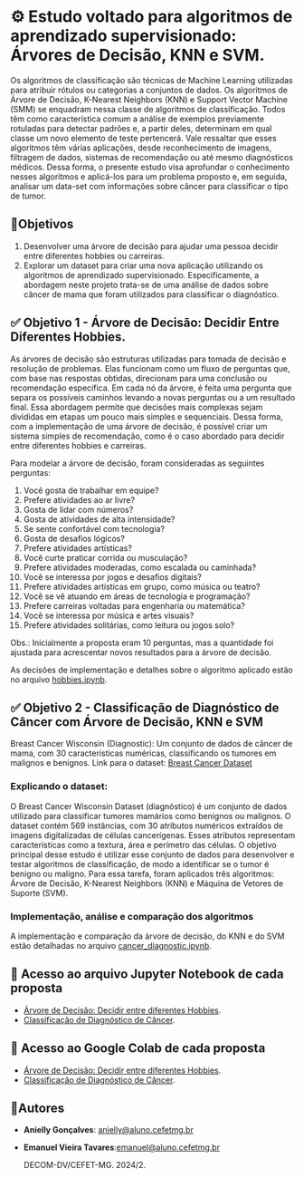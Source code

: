 # ⚙️ **Estudo voltado para algoritmos de aprendizado supervisionado: Árvores de Decisão, KNN e SVM.**

Os algoritmos de classificação são técnicas de Machine Learning utilizadas para atribuir rótulos ou categorias a conjuntos de dados. Os algoritmos de Árvore de Decisão, K-Nearest Neighbors (KNN) e Support Vector Machine (SMM) se enquadram nessa classe de algoritmos de classificação. Todos têm como característica comum a análise de exemplos previamente rotuladas para detectar padrões e, a partir deles, determinam em qual classe um novo elemento de teste pertencerá. Vale ressaltar que esses algoritmos têm várias aplicações, desde reconhecimento de imagens, filtragem de dados, sistemas de recomendação ou até mesmo diagnósticos médicos. Dessa forma, o presente estudo visa aprofundar o conhecimento nesses algoritmos e aplicá-los para um problema proposto e, em seguida, analisar um data-set com informações sobre câncer para classificar o tipo de tumor.

## 📌Objetivos
1. Desenvolver uma árvore de decisão para ajudar uma pessoa decidir entre diferentes hobbies ou carreiras.
2. Explorar um dataset para criar uma nova aplicação utilizando os algoritmos de aprendizado supervisionado. Especificamente, a abordagem neste projeto trata-se de uma análise de dados sobre câncer de mama que foram utilizados para classificar o diagnóstico.


## ✅ **Objetivo 1 - Árvore de Decisão: Decidir Entre Diferentes Hobbies.**
As árvores de decisão são estruturas utilizadas para tomada de decisão e resolução de problemas. Elas funcionam como um fluxo de perguntas que, com base nas respostas obtidas, direcionam para uma conclusão ou recomendação específica. Em cada nó da árvore, é feita uma pergunta que separa os possíveis caminhos levando a novas perguntas ou a um resultado final.
Essa abordagem  permite que decisões mais complexas sejam divididas em etapas um pouco mais simples e sequenciais. Dessa forma, com a implementação de uma árvore de decisão, é possível criar um sistema simples de recomendação, como é o caso abordado para decidir entre diferentes hobbies e carreiras.

Para modelar a árvore de decisão, foram consideradas as seguintes perguntas:
1. Você gosta de trabalhar em equipe?
2. Prefere atividades ao ar livre?
3. Gosta de lidar com números?
4. Gosta de atividades de alta intensidade?
5. Se sente confortável com tecnologia?
6. Gosta de desafios lógicos?
7. Prefere atividades artísticas?
8. Você curte praticar corrida ou musculação?
9. Prefere atividades moderadas, como escalada ou caminhada?
10. Você se interessa por jogos e desafios digitais?
11. Prefere atividades artísticas em grupo, como música ou teatro?
12. Você se vê atuando em áreas de tecnologia e programação?
13. Prefere carreiras voltadas para engenharia ou matemática?
14. Você se interessa por música e artes visuais?
15. Prefere atividades solitárias, como leitura ou jogos solo?

Obs.: Inicialmente a proposta eram 10 perguntas, mas a quantidade foi ajustada para acrescentar novos resultados para a árvore de decisão.

As decisões de implementação e detalhes sobre o algoritmo aplicado estão no arquivo [hobbies.ipynb](hobbies.ipynb).

## ✅ **Objetivo 2 - Classificação de Diagnóstico de Câncer com Árvore de Decisão, KNN e SVM**

Breast Cancer Wisconsin (Diagnostic): Um conjunto de dados de câncer de mama, com 30 características numéricas, classificando os tumores em malignos e benignos.
Link para o dataset: [Breast Cancer Dataset](https://archive.ics.uci.edu/dataset/17/breast+cancer+wisconsin+diagnostic)

###  Explicando o dataset:
O Breast Cancer Wisconsin Dataset (diagnóstico) é um conjunto de dados utilizado para classificar tumores mamários como benignos ou malignos. O dataset contém 569 instâncias, com 30 atributos numéricos extraídos de imagens digitalizadas de células cancerígenas. Esses atributos representam características como a textura, área e perímetro das células. O objetivo principal desse estudo é utilizar esse conjunto de dados para desenvolver e testar algoritmos de classificação, de modo a identificar se o tumor é benigno ou maligno. Para essa tarefa, foram aplicados três algoritmos: Árvore de Decisão, K-Nearest Neighbors (KNN) e Máquina de Vetores de Suporte (SVM).

### Implementação, análise e comparação dos algoritmos
A implementação e comparação da árvore de decisão, do KNN e do SVM estão detalhadas no arquivo [cancer_diagnostic.ipynb](cancer_diagnostic.ipynb). 


## 📝 Acesso ao arquivo Jupyter Notebook de cada proposta
- [Árvore de Decisão: Decidir entre diferentes Hobbies](hobbies.ipynb).
- [Classificação de Diagnóstico de Câncer](cancer_diagnostic.ipynb). 

## 📝 Acesso ao Google Colab de cada proposta
- [Árvore de Decisão: Decidir entre diferentes Hobbies](https://colab.research.google.com/drive/1Y2sSkvYgfaH4LD9ONBnaWKyFiUzIK668?usp=sharing).
- [Classificação de Diagnóstico de Câncer](https://colab.research.google.com/drive/1Y5zjmjtE7WABBG-fR2ZmMWiFzhsUmolv?usp=sharing).


## 👤Autores
- **Anielly Gonçalves**: anielly@aluno.cefetmg.br
- **Emanuel Vieira Tavares**:emanuel@aluno.cefetmg.br 

  DECOM-DV/CEFET-MG.
  2024/2.

